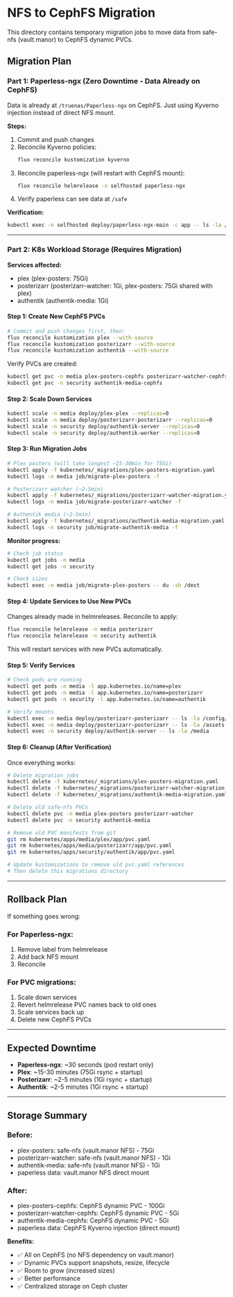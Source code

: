 # NFS to CephFS Migration

This directory contains temporary migration jobs to move data from safe-nfs (vault.manor) to CephFS dynamic PVCs.

## Migration Plan

### Part 1: Paperless-ngx (Zero Downtime - Data Already on CephFS)

Data is already at `/truenas/Paperless-ngx` on CephFS. Just using Kyverno injection instead of direct NFS mount.

**Steps:**
1. Commit and push changes
2. Reconcile Kyverno policies:
   ```bash
   flux reconcile kustomization kyverno
   ```
3. Reconcile paperless-ngx (will restart with CephFS mount):
   ```bash
   flux reconcile helmrelease -n selfhosted paperless-ngx
   ```
4. Verify paperless can see data at `/safe`

**Verification:**
```bash
kubectl exec -n selfhosted deploy/paperless-ngx-main -c app -- ls -la /safe
```

---

### Part 2: K8s Workload Storage (Requires Migration)

**Services affected:**
- plex (plex-posters: 75Gi)
- posterizarr (posterizarr-watcher: 1Gi, plex-posters: 75Gi shared with plex)
- authentik (authentik-media: 1Gi)

#### Step 1: Create New CephFS PVCs

```bash
# Commit and push changes first, then:
flux reconcile kustomization plex --with-source
flux reconcile kustomization posterizarr --with-source
flux reconcile kustomization authentik --with-source
```

Verify PVCs are created:
```bash
kubectl get pvc -n media plex-posters-cephfs posterizarr-watcher-cephfs
kubectl get pvc -n security authentik-media-cephfs
```

#### Step 2: Scale Down Services

```bash
kubectl scale -n media deploy/plex-plex --replicas=0
kubectl scale -n media deploy/posterizarr-posterizarr --replicas=0
kubectl scale -n security deploy/authentik-server --replicas=0
kubectl scale -n security deploy/authentik-worker --replicas=0
```

#### Step 3: Run Migration Jobs

```bash
# Plex posters (will take longest ~15-30min for 75Gi)
kubectl apply -f kubernetes/_migrations/plex-posters-migration.yaml
kubectl logs -n media job/migrate-plex-posters -f

# Posterizarr watcher (~2-5min)
kubectl apply -f kubernetes/_migrations/posterizarr-watcher-migration.yaml
kubectl logs -n media job/migrate-posterizarr-watcher -f

# Authentik media (~2-5min)
kubectl apply -f kubernetes/_migrations/authentik-media-migration.yaml
kubectl logs -n security job/migrate-authentik-media -f
```

**Monitor progress:**
```bash
# Check job status
kubectl get jobs -n media
kubectl get jobs -n security

# Check sizes
kubectl exec -n media job/migrate-plex-posters -- du -sh /dest
```

#### Step 4: Update Services to Use New PVCs

Changes already made in helmreleases. Reconcile to apply:

```bash
flux reconcile helmrelease -n media posterizarr
flux reconcile helmrelease -n security authentik
```

This will restart services with new PVCs automatically.

#### Step 5: Verify Services

```bash
# Check pods are running
kubectl get pods -n media -l app.kubernetes.io/name=plex
kubectl get pods -n media -l app.kubernetes.io/name=posterizarr
kubectl get pods -n security -l app.kubernetes.io/name=authentik

# Verify mounts
kubectl exec -n media deploy/posterizarr-posterizarr -- ls -la /config/watcher
kubectl exec -n media deploy/posterizarr-posterizarr -- ls -la /assets
kubectl exec -n security deploy/authentik-server -- ls -la /media
```

#### Step 6: Cleanup (After Verification)

Once everything works:

```bash
# Delete migration jobs
kubectl delete -f kubernetes/_migrations/plex-posters-migration.yaml
kubectl delete -f kubernetes/_migrations/posterizarr-watcher-migration.yaml
kubectl delete -f kubernetes/_migrations/authentik-media-migration.yaml

# Delete old safe-nfs PVCs
kubectl delete pvc -n media plex-posters posterizarr-watcher
kubectl delete pvc -n security authentik-media

# Remove old PVC manifests from git
git rm kubernetes/apps/media/plex/app/pvc.yaml
git rm kubernetes/apps/media/posterizarr/app/pvc.yaml
git rm kubernetes/apps/security/authentik/app/pvc.yaml

# Update kustomizations to remove old pvc.yaml references
# Then delete this migrations directory
```

---

## Rollback Plan

If something goes wrong:

### For Paperless-ngx:
1. Remove label from helmrelease
2. Add back NFS mount
3. Reconcile

### For PVC migrations:
1. Scale down services
2. Revert helmrelease PVC names back to old ones
3. Scale services back up
4. Delete new CephFS PVCs

---

## Expected Downtime

- **Paperless-ngx**: ~30 seconds (pod restart only)
- **Plex**: ~15-30 minutes (75Gi rsync + startup)
- **Posterizarr**: ~2-5 minutes (1Gi rsync + startup)
- **Authentik**: ~2-5 minutes (1Gi rsync + startup)

---

## Storage Summary

### Before:
- plex-posters: safe-nfs (vault.manor NFS) - 75Gi
- posterizarr-watcher: safe-nfs (vault.manor NFS) - 1Gi
- authentik-media: safe-nfs (vault.manor NFS) - 1Gi
- paperless data: vault.manor NFS direct mount

### After:
- plex-posters-cephfs: CephFS dynamic PVC - 100Gi
- posterizarr-watcher-cephfs: CephFS dynamic PVC - 5Gi
- authentik-media-cephfs: CephFS dynamic PVC - 5Gi
- paperless data: CephFS Kyverno injection (direct mount)

**Benefits:**
- ✅ All on CephFS (no NFS dependency on vault.manor)
- ✅ Dynamic PVCs support snapshots, resize, lifecycle
- ✅ Room to grow (increased sizes)
- ✅ Better performance
- ✅ Centralized storage on Ceph cluster
